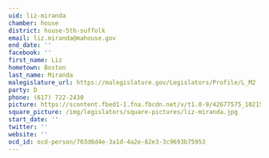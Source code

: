 ```yaml
---
uid: liz-miranda
chamber: house
district: house-5th-suffolk
email: liz.miranda@mahouse.gov
end_date: ''
facebook: ''
first_name: Liz
hometown: Boston
last_name: Miranda
malegislature_url: https://malegislature.gov/Legislators/Profile/L_M2
party: D
phone: (617) 722-2430
picture: https://scontent.fbed1-1.fna.fbcdn.net/v/t1.0-9/42677575_10215423964685095_1496227522000453632_n.jpg?_nc_cat=105&_nc_eui2=AeHOeX370WQ8ig7IvtJVyWzyO6EgjvdJBdK0QQrgLosSAnjJxIdEEP2K39uBcnI7NUDW5ztsR3w-jd_9EH0GV4EAlv-WwVQ6OJEXI4uOTFqp5A&_nc_ht=scontent.fbed1-1.fna&oh=568ac2e3d650f82e034b839158701dfa&oe=5CF18A23
square_picture: /img/legislators/square-pictures/liz-miranda.jpg
start_date: ''
twitter: ''
website: ''
ocd_id: ocd-person/703d6d4e-3a1d-4a2e-82e3-3c9693b75953
---
```

